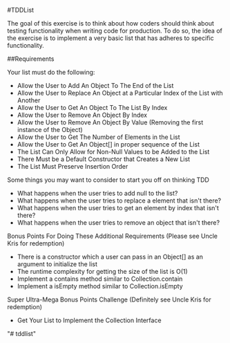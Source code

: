 #TDDList

The goal of this exercise is to think about how coders should think about testing functionality when writing code for
production. To do so, the idea of the exercise is to implement a very basic list that has adheres to specific 
functionality.

##Requirements

Your list must do the following:
* Allow the User to Add An Object To The End of the List
* Allow the User to Replace An Object at a Particular Index of the List with Another
* Allow the User to Get An Object To The List By Index
* Allow the User to Remove An Object By Index
* Allow the User to Remove An Object By Value (Removing the first instance of the Object)
* Allow the User to Get The Number of Elements in the List
* Allow the User to Get An Object[] in proper sequence of the List
* The List Can Only Allow for Non-Null Values to be Added to the List
* There Must be a Default Constructor that Creates a New List
* The List Must Preserve Insertion Order

Some things you may want to consider to start you off on thinking TDD

* What happens when the user tries to add null to the list?
* What happens when the user tries to replace a element that isn't there?
* What happens when the user tries to get an element by index that isn't there?
* What happens when the user tries to remove an object that isn't there?

Bonus Points For Doing These Additional Requirements (Please see Uncle Kris for redemption)
* There is a constructor which a user can pass in an Object[] as an argument to initialize the list
* The runtime complexity for getting the size of the list is O(1)
* Implement a contains method similar to Collection.contain
* Implement a isEmpty method similar to Collection.isEmpty

Super Ultra-Mega Bonus Points Challenge (Definitely see Uncle Kris for redemption)
* Get Your List to Implement the Collection Interface

"# tddlist" 
